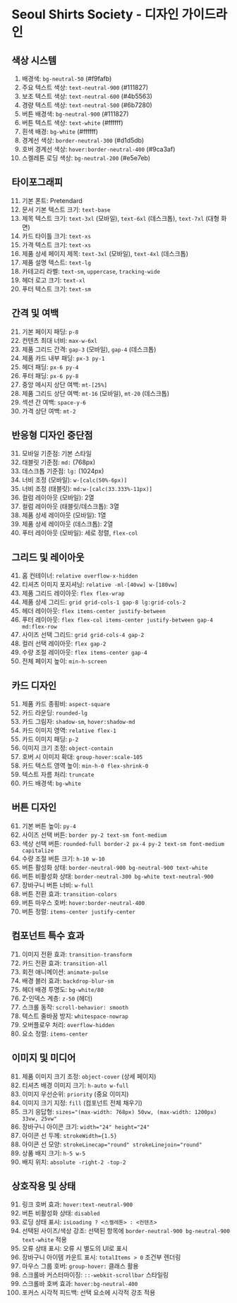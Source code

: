 # Seoul Shirts Society - 디자인 가이드라인

## 색상 시스템

1. 배경색: `bg-neutral-50` (#f9fafb)
2. 주요 텍스트 색상: `text-neutral-900` (#111827)
3. 보조 텍스트 색상: `text-neutral-600` (#4b5563)
4. 경량 텍스트 색상: `text-neutral-500` (#6b7280)
5. 버튼 배경색: `bg-neutral-900` (#111827)
6. 버튼 텍스트 색상: `text-white` (#ffffff)
7. 흰색 배경: `bg-white` (#ffffff)
8. 경계선 색상: `border-neutral-300` (#d1d5db)
9. 호버 경계선 색상: `hover:border-neutral-400` (#9ca3af)
10. 스켈레톤 로딩 색상: `bg-neutral-200` (#e5e7eb)

## 타이포그래피

11. 기본 폰트: Pretendard
12. 문서 기본 텍스트 크기: `text-base`
13. 제목 텍스트 크기: `text-3xl` (모바일), `text-6xl` (데스크톱), `text-7xl` (대형 화면)
14. 카드 타이틀 크기: `text-xs`
15. 가격 텍스트 크기: `text-xs`
16. 제품 상세 페이지 제목: `text-3xl` (모바일), `text-4xl` (데스크톱)
17. 제품 설명 텍스트: `text-lg`
18. 카테고리 라벨: `text-sm`, `uppercase`, `tracking-wide`
19. 헤더 로고 크기: `text-xl`
20. 푸터 텍스트 크기: `text-sm`

## 간격 및 여백

21. 기본 페이지 패딩: `p-8`
22. 컨텐츠 최대 너비: `max-w-6xl`
23. 제품 그리드 간격: `gap-3` (모바일), `gap-4` (데스크톱)
24. 제품 카드 내부 패딩: `px-3 py-1`
25. 헤더 패딩: `px-6 py-4`
26. 푸터 패딩: `px-6 py-8`
27. 중앙 메시지 상단 여백: `mt-[25%]`
28. 제품 그리드 상단 여백: `mt-16` (모바일), `mt-20` (데스크톱)
29. 섹션 간 여백: `space-y-6`
30. 가격 상단 여백: `mt-2`

## 반응형 디자인 중단점

31. 모바일 기준점: 기본 스타일
32. 태블릿 기준점: `md:` (768px)
33. 데스크톱 기준점: `lg:` (1024px)
34. 너비 조정 (모바일): `w-[calc(50%-6px)]`
35. 너비 조정 (태블릿): `md:w-[calc(33.333%-11px)]`
36. 컬럼 레이아웃 (모바일): 2열
37. 컬럼 레이아웃 (태블릿/데스크톱): 3열
38. 제품 상세 레이아웃 (모바일): 1열
39. 제품 상세 레이아웃 (데스크톱): 2열
40. 푸터 레이아웃 (모바일): 세로 정렬, `flex-col`

## 그리드 및 레이아웃

41. 홈 컨테이너: `relative overflow-x-hidden`
42. 티셔츠 이미지 포지셔닝: `relative -ml-[40vw] w-[180vw]`
43. 제품 그리드 레이아웃: `flex flex-wrap`
44. 제품 상세 그리드: `grid grid-cols-1 gap-8 lg:grid-cols-2`
45. 헤더 레이아웃: `flex items-center justify-between`
46. 푸터 레이아웃: `flex flex-col items-center justify-between gap-4 md:flex-row`
47. 사이즈 선택 그리드: `grid grid-cols-4 gap-2`
48. 컬러 선택 레이아웃: `flex gap-2`
49. 수량 조절 레이아웃: `flex items-center gap-4`
50. 전체 페이지 높이: `min-h-screen`

## 카드 디자인

51. 제품 카드 종횡비: `aspect-square`
52. 카드 라운딩: `rounded-lg`
53. 카드 그림자: `shadow-sm`, `hover:shadow-md`
54. 카드 이미지 영역: `relative flex-1`
55. 카드 이미지 패딩: `p-2`
56. 이미지 크기 조정: `object-contain`
57. 호버 시 이미지 확대: `group-hover:scale-105`
58. 카드 텍스트 영역 높이: `min-h-0 flex-shrink-0`
59. 텍스트 자름 처리: `truncate`
60. 카드 배경색: `bg-white`

## 버튼 디자인

61. 기본 버튼 높이: `py-4`
62. 사이즈 선택 버튼: `border py-2 text-sm font-medium`
63. 색상 선택 버튼: `rounded-full border-2 px-4 py-2 text-sm font-medium capitalize`
64. 수량 조절 버튼 크기: `h-10 w-10`
65. 버튼 활성화 상태: `border-neutral-900 bg-neutral-900 text-white`
66. 버튼 비활성화 상태: `border-neutral-300 bg-white text-neutral-900`
67. 장바구니 버튼 너비: `w-full`
68. 버튼 전환 효과: `transition-colors`
69. 버튼 마우스 호버: `hover:border-neutral-400`
70. 버튼 정렬: `items-center justify-center`

## 컴포넌트 특수 효과

71. 이미지 전환 효과: `transition-transform`
72. 카드 전환 효과: `transition-all`
73. 회전 애니메이션: `animate-pulse`
74. 배경 블러 효과: `backdrop-blur-sm`
75. 헤더 배경 투명도: `bg-white/80`
76. Z-인덱스 계층: `z-50` (헤더)
77. 스크롤 동작: `scroll-behavior: smooth`
78. 텍스트 줄바꿈 방지: `whitespace-nowrap`
79. 오버플로우 처리: `overflow-hidden`
80. 요소 정렬: `items-center`

## 이미지 및 미디어

81. 제품 이미지 크기 조정: `object-cover` (상세 페이지)
82. 티셔츠 배경 이미지 크기: `h-auto w-full`
83. 이미지 우선순위: `priority` (중요 이미지)
84. 이미지 크기 지정: `fill` (컴포넌트 전체 채우기)
85. 크기 응답형: `sizes="(max-width: 768px) 50vw, (max-width: 1200px) 33vw, 25vw"`
86. 장바구니 아이콘 크기: `width="24" height="24"`
87. 아이콘 선 두께: `strokeWidth={1.5}`
88. 아이콘 선 모양: `strokeLinecap="round" strokeLinejoin="round"`
89. 상품 배지 크기: `h-5 w-5`
90. 배지 위치: `absolute -right-2 -top-2`

## 상호작용 및 상태

91. 링크 호버 효과: `hover:text-neutral-900`
92. 버튼 비활성화 상태: `disabled`
93. 로딩 상태 표시: `isLoading ? <스켈레톤> : <컨텐츠>`
94. 선택된 사이즈/색상 강조: 선택된 항목에 `border-neutral-900 bg-neutral-900 text-white` 적용
95. 오류 상태 표시: 오류 시 별도의 UI로 표시
96. 장바구니 아이템 카운트 표시: `totalItems > 0` 조건부 렌더링
97. 마우스 그룹 호버: `group-hover:` 클래스 활용
98. 스크롤바 커스터마이징: `::-webkit-scrollbar` 스타일링
99. 스크롤바 호버 효과: `hover:bg-neutral-400`
100.  포커스 시각적 피드백: 선택 요소에 시각적 강조 적용
